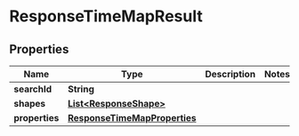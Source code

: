 
# ResponseTimeMapResult

## Properties
Name | Type | Description | Notes
------------ | ------------- | ------------- | -------------
**searchId** | **String** |  | 
**shapes** | [**List&lt;ResponseShape&gt;**](ResponseShape.md) |  | 
**properties** | [**ResponseTimeMapProperties**](ResponseTimeMapProperties.md) |  | 



